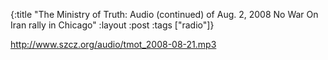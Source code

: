 {:title "The Ministry of Truth: Audio (continued) of Aug. 2, 2008 No War On Iran rally in Chicago"
:layout :post
:tags  ["radio"]}

<http://www.szcz.org/audio/tmot_2008-08-21.mp3>

